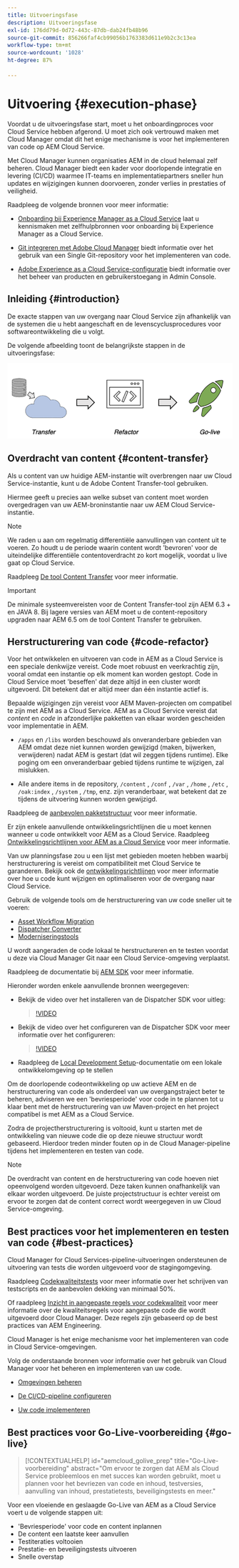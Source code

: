 ```yaml
---
title: Uitvoeringsfase
description: Uitvoeringsfase
exl-id: 176dd79d-0d72-443c-87db-dab24fb48b96
source-git-commit: 856266faf4cb99056b1763383d611e9b2c3c13ea
workflow-type: tm+mt
source-wordcount: '1028'
ht-degree: 87%

---
```


# Uitvoering {#execution-phase}

Voordat u de uitvoeringsfase start, moet u het onboardingproces voor Cloud Service hebben afgerond. U moet zich ook vertrouwd maken met Cloud Manager omdat dit het enige mechanisme is voor het implementeren van code op AEM Cloud Service.

Met Cloud Manager kunnen organisaties AEM in de cloud helemaal zelf beheren. Cloud Manager biedt een kader voor doorlopende integratie en levering (CI/CD) waarmee IT-teams en implementatiepartners sneller hun updates en wijzigingen kunnen doorvoeren, zonder verlies in prestaties of veiligheid.

Raadpleeg de volgende bronnen voor meer informatie:

* [Onboarding bij Experience Manager as a Cloud Service](https://experienceleague.adobe.com/docs/experience-manager-cloud-service/onboarding/home.html) laat u kennismaken met zelfhulpbronnen voor onboarding bij Experience Manager as a Cloud Service.

* [Git integreren met Adobe Cloud Manager](https://experienceleague.adobe.com/docs/experience-manager-cloud-service/implementing/managing-code/integrating-with-git.html) biedt informatie over het gebruik van een Single Git-repository voor het implementeren van code.

* [Adobe Experience as a Cloud Service-configuratie](https://experienceleague.adobe.com/docs/experience-manager-cloud-service/security/ims-support.html#aem-configuration) biedt informatie over het beheer van producten en gebruikerstoegang in Admin Console.


## Inleiding {#introduction}

De exacte stappen van uw overgang naar Cloud Service zijn afhankelijk van de systemen die u hebt aangeschaft en de levenscyclusprocedures voor softwareontwikkeling die u volgt.

De volgende afbeelding toont de belangrijkste stappen in de uitvoeringsfase:

![afbeelding](/help/move-to-cloud-service/assets/exec-image1.png)

## Overdracht van content {#content-transfer}

Als u content van uw huidige AEM-instantie wilt overbrengen naar uw Cloud Service-instantie, kunt u de Adobe Content Transfer-tool gebruiken.

Hiermee geeft u precies aan welke subset van content moet worden overgedragen van uw AEM-broninstantie naar uw AEM Cloud Service-instantie.

>[!NOTE]
>We raden u aan om regelmatig differentiële aanvullingen van content uit te voeren. Zo houdt u de periode waarin content wordt &#39;bevroren&#39; voor de uiteindelijke differentiële contentoverdracht zo kort mogelijk, voordat u live gaat op Cloud Service.

Raadpleeg [De tool Content Transfer](/help/move-to-cloud-service/content-transfer-tool/overview-content-transfer-tool.md) voor meer informatie.

>[!IMPORTANT]
>De minimale systeemvereisten voor de Content Transfer-tool zijn AEM 6.3 + en JAVA 8. Bij lagere versies van AEM moet u de content-repository upgraden naar AEM 6.5 om de tool Content Transfer te gebruiken.

## Herstructurering van code {#code-refactor}

Voor het ontwikkelen en uitvoeren van code in AEM as a Cloud Service is een speciale denkwijze vereist. Code moet robuust en veerkrachtig zijn, vooral omdat een instantie op elk moment kan worden gestopt. Code in Cloud Service moet &#39;beseffen&#39; dat deze altijd in een cluster wordt uitgevoerd. Dit betekent dat er altijd meer dan één instantie actief is.

Bepaalde wijzigingen zijn vereist voor AEM Maven-projecten om compatibel te zijn met AEM as a Cloud Service. AEM as a Cloud Service vereist dat *content* en *code* in afzonderlijke pakketten van elkaar worden gescheiden voor implementatie in AEM.

* `/apps` en `/libs` worden beschouwd als onveranderbare gebieden van AEM omdat deze niet kunnen worden gewijzigd (maken, bijwerken, verwijderen) nadat AEM is gestart (dat wil zeggen tijdens runtime). Elke poging om een onveranderbaar gebied tijdens runtime te wijzigen, zal mislukken.

* Alle andere items in de repository, `/content` , `/conf` , `/var` , `/home` , `/etc` , `/oak:index` , `/system` , `/tmp`, enz. zijn veranderbaar, wat betekent dat ze tijdens de uitvoering kunnen worden gewijzigd.

Raadpleeg de [aanbevolen pakketstructuur](https://experienceleague.adobe.com/docs/experience-manager-cloud-service/implementing/developing/aem-project-content-package-structure.html#recommended-package-structure) voor meer informatie.

Er zijn enkele aanvullende ontwikkelingsrichtlijnen die u moet kennen wanneer u code ontwikkelt voor AEM as a Cloud Service. Raadpleeg [Ontwikkelingsrichtlijnen voor AEM as a Cloud Service](https://experienceleague.adobe.com/docs/experience-manager-cloud-service/implementing/developing/development-guidelines.html) voor meer informatie.

Van uw planningsfase zou u een lijst met gebieden moeten hebben waarbij herstructurering is vereist om compatibiliteit met Cloud Service te garanderen. Bekijk ook de [ontwikkelingsrichtlijnen](https://experienceleague.adobe.com/docs/experience-manager-cloud-service/implementing/developing/development-guidelines.html) voor meer informatie over hoe u code kunt wijzigen en optimaliseren voor de overgang naar Cloud Service.

Gebruik de volgende tools om de herstructurering van uw code sneller uit te voeren:

* [Asset Workflow Migration](/help/move-to-cloud-service/moving-to-aem-assets/asset-workflow-migration-tool.md)
* [Dispatcher Converter](/help/move-to-cloud-service/refactoring-tools/dispatcher-transformation-utility-tools.md)
* [Moderniseringstools](/help/move-to-cloud-service/refactoring-tools/aem-modernization-tools.md)

U wordt aangeraden de code lokaal te herstructureren en te testen voordat u deze via Cloud Manager Git naar een Cloud Service-omgeving verplaatst.

Raadpleeg de documentatie bij [AEM SDK](https://experienceleague.adobe.com/docs/experience-manager-cloud-service/implementing/deploying/overview.html#aem-as-a-cloud-service-sdk) voor meer informatie.

Hieronder worden enkele aanvullende bronnen weergegeven:

* Bekijk de video over het installeren van de Dispatcher SDK voor uitleg:

   >[!VIDEO](https://video.tv.adobe.com/v/30601)

* Bekijk de video over het configureren van de Dispatcher SDK voor meer informatie over het configureren:

   >[!VIDEO](https://video.tv.adobe.com/v/30602)

* Raadpleeg de [Local Development Setup](https://experienceleague.adobe.com/docs/experience-manager-learn/cloud-service/local-development-environment-set-up/overview.html)-documentatie om een lokale ontwikkelomgeving op te stellen


Om de doorlopende codeontwikkeling op uw actieve AEM en de herstructurering van code als onderdeel van uw overgangstraject beter te beheren, adviseren we een &#39;bevriesperiode&#39; voor code in te plannen tot u klaar bent met de herstructurering van uw Maven-project en het project compatibel is met AEM as a Cloud Service.

Zodra de projectherstructurering is voltooid, kunt u starten met de ontwikkeling van nieuwe code die op deze nieuwe structuur wordt gebaseerd. Hierdoor treden minder fouten op in de Cloud Manager-pipeline tijdens het implementeren en testen van code.

>[!NOTE]
>De overdracht van content en de herstructurering van code hoeven niet opeenvolgend worden uitgevoerd. Deze taken kunnen onafhankelijk van elkaar worden uitgevoerd. De juiste projectstructuur is echter vereist om ervoor te zorgen dat de content correct wordt weergegeven in uw Cloud Service-omgeving.

## Best practices voor het implementeren en testen van code {#best-practices}

Cloud Manager for Cloud Services-pipeline-uitvoeringen ondersteunen de uitvoering van tests die worden uitgevoerd voor de stagingomgeving.

Raadpleeg [Codekwaliteitstests](https://experienceleague.adobe.com/docs/experience-manager-cloud-service/implementing/developing/understand-test-results.html#code-quality-testing) voor meer informatie over het schrijven van testscripts en de aanbevolen dekking van minimaal 50%.

Of raadpleeg [Inzicht in aangepaste regels voor codekwaliteit](https://experienceleague.adobe.com/docs/experience-manager-cloud-service/implementing/using-cloud-manager/custom-code-quality-rules.html) voor meer informatie over de kwaliteitsregels voor aangepaste code die wordt uitgevoerd door Cloud Manager. Deze regels zijn gebaseerd op de best practices van AEM Engineering.

Cloud Manager is het enige mechanisme voor het implementeren van code in Cloud Service-omgevingen.

Volg de onderstaande bronnen voor informatie over het gebruik van Cloud Manager voor het beheren en implementeren van uw code.

* [Omgevingen beheren](https://experienceleague.adobe.com/docs/experience-manager-cloud-service/implementing/using-cloud-manager/manage-environments.html)

* [De CI/CD-pipeline configureren](https://experienceleague.adobe.com/docs/experience-manager-cloud-service/implementing/using-cloud-manager/configure-pipeline.html)

* [Uw code implementeren](https://experienceleague.adobe.com/docs/experience-manager-cloud-service/implementing/using-cloud-manager/deploy-code.html)

## Best practices voor Go-Live-voorbereiding {#go-live}

>[!CONTEXTUALHELP]
>id="aemcloud_golive_prep"
>title="Go-Live-voorbereiding"
>abstract="Om ervoor te zorgen dat AEM als Cloud Service probleemloos en met succes kan worden gebruikt, moet u plannen voor het bevriezen van code en inhoud, testversies, aanvulling van inhoud, prestatietests, beveiligingstests en meer."

Voor een vloeiende en geslaagde Go-Live van AEM as a Cloud Service voert u de volgende stappen uit:

* &#39;Bevriesperiode&#39; voor code en content inplannen
* De content een laatste keer aanvullen
* Testiteraties voltooien
* Prestatie- en beveiligingstests uitvoeren
* Snelle overstap
